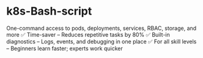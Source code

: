 # k8s-Bash-script
One-command access to pods, deployments, services, RBAC, storage, and more ✅ Time-saver – Reduces repetitive tasks by 80% ✅ Built-in diagnostics – Logs, events, and debugging in one place ✅ For all skill levels – Beginners learn faster; experts work quicker
